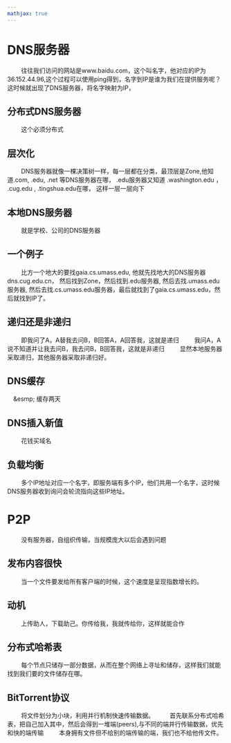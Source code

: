 ```yaml
---
mathjax: true
---
```


# DNS服务器
&emsp;&emsp; 往往我们访问的网站是www.baidu.com，这个叫名字，他对应的IP为36.152.44.96,这个过程可以使用ping得到，名字到IP是谁为我们在提供服务呢？这时候就出现了DNS服务器，将名字映射为IP，

## 分布式DNS服务器
&emsp;&emsp; 这个必须分布式

## 层次化
&emsp;&emsp; DNS服务器就像一棵决策树一样，每一层都在分类，最顶层是Zone,他知道.com, .edu, .net 等DNS服务器在哪， .edu服务器又知道 .washington.edu ， .cug.edu , .tingshua.edu在哪， 这样一层一层向下

<!---more-->

## 本地DNS服务器
&emsp;&emsp; 就是学校、公司的DNS服务器

## 一个例子
&emsp;&emsp; 比方一个地大的要找gaia.cs.umass.edu, 他就先找地大的DNS服务器dns.cug.edu.cn， 然后找到Zone，然后找到.edu服务器, 然后去找.umass.edu服务器, 然后去找.cs.umass.edu服务器，最后就找到了gaia.cs.umass.edu，然后就找到IP了。

## 递归还是非递归
&emsp;&emsp; 即我问了A，A替我去问B，B回答A，A回答我，这就是递归
&emsp;&emsp; 我问A，A说不知道并让我去问B，我去问B，B回答我，这就是非递归
&emsp;&emsp; 显然本地服务器采取递归，其他服务器采取非递归好。

## DNS缓存
&emsp;&esmp; 缓存两天

## DNS插入新值
&emsp;&emsp; 花钱买域名

## 负载均衡
&emsp;&emsp; 多个IP地址对应一个名字，即服务端有多个IP，他们共用一个名字，这时候DNS服务器收到询问会轮流指向这些IP地址。

# P2P
&emsp;&emsp; 没有服务器，自组织传输，当规模庞大以后会遇到问题

## 发布内容很快
&emsp;&emsp; 当一个文件要发给所有客户端的时候，这个速度是呈现指数增长的。

## 动机
&emsp;&emsp; 上传助人，下载助己。你传给我，我就传给你，这样就能合作

## 分布式哈希表
&emsp;&emsp; 每个节点只储存一部分数据，从而在整个网络上寻址和储存，这样我们就能找到我们要的文件储存在哪。

## BitTorrent协议
&emsp;&emsp; 将文件划分为小块，利用并行机制快速传输数据。
&emsp;&emsp; 首先联系分布式哈希表，把自己加入其中，然后会得到一堆端(peers),与不同的端并行传输数据，优先和快的端传输
&emsp;&emsp; 本身拥有文件但不给别的端传输的端，我们也不给他传文件。
 
